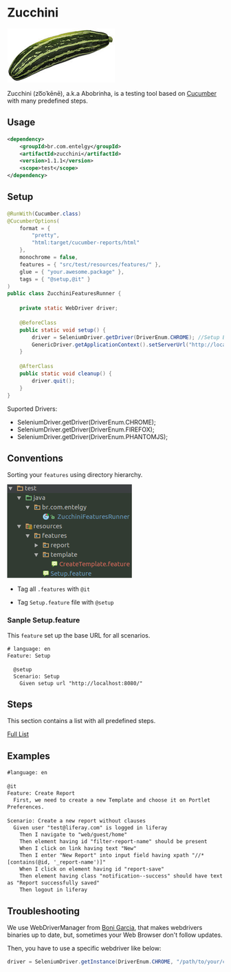 # Zucchini

<img style="float: center;" src="images/zucchini.jpg">

Zucchini (zo͞oˈkēnē), a.k.a Abobrinha, is a testing tool based on [Cucumber](https://cucumber.io/) with many predefined steps.

## Usage

```xml
<dependency>
    <groupId>br.com.entelgy</groupId>
    <artifactId>zucchini</artifactId>
    <version>1.1.1</version>
    <scope>test</scope>
</dependency>

```

## Setup

```java
@RunWith(Cucumber.class)
@CucumberOptions(
	format = {
		"pretty",
		"html:target/cucumber-reports/html"
	},
	monochrome = false,
	features = { "src/test/resources/features/" },
	glue = { "your.awesome.package" },
	tags = { "@setup,@it" }
)
public class ZucchiniFeaturesRunner {

	private static WebDriver driver;

	@BeforeClass
	public static void setup() {
		driver = SeleniumDriver.getDriver(DriverEnum.CHROME); //Setup Browser
		GenericDriver.getApplicationContext().setServerUrl("http://localhost:8080/"); //Setup base url
	}

	@AfterClass
	public static void cleanup() {
		driver.quit();
	}
}
```

Suported Drivers:

+ SeleniumDriver.getDriver(DriverEnum.CHROME);
+ SeleniumDriver.getDriver(DriverEnum.FIREFOX);
+ SeleniumDriver.getDriver(DriverEnum.PHANTOMJS);

## Conventions

Sorting your `features` using directory hierarchy.

![Convention](images/convention.png)

- Tag all `.features` with `@it`

- Tag `Setup.feature` file with `@setup`

### Sanple Setup.feature

This `feature` set up the base URL for all scenarios.

```cucumber
# language: en
Feature: Setup
    
  @setup
  Scenario: Setup
    Given setup url "http://localhost:8080/"
```

## Steps

This section contains a list with all predefined steps.

[Full List](STEPS.md)

## Examples

```cucumber
#language: en

@it 
Feature: Create Report
  First, we need to create a new Template and choose it on Portlet Preferences.
  
Scenario: Create a new report without clauses
  Given user "test@liferay.com" is logged in liferay
    Then I navigate to "web/guest/home"
    Then element having id "filter-report-name" should be present
    When I click on link having text "New"
    Then I enter "New Report" into input field having xpath "//*[contains(@id, '_report-name')]"
    When I click on element having id "report-save"
    Then element having class "notification--success" should have text as "Report successfully saved"
    Then logout in liferay
```

## Troubleshooting

We use WebDriverManager from [Boni Garcia](https://github.com/bonigarcia/webdrivermanager), that makes webdrivers binaries up to date, but, sometimes
your Web Browser don't follow updates.

Then, you have to use a specific webdriver like below:

```java
driver = SeleniumDriver.getInstance(DriverEnum.CHROME, "/path/to/your/chromedriver");
```
